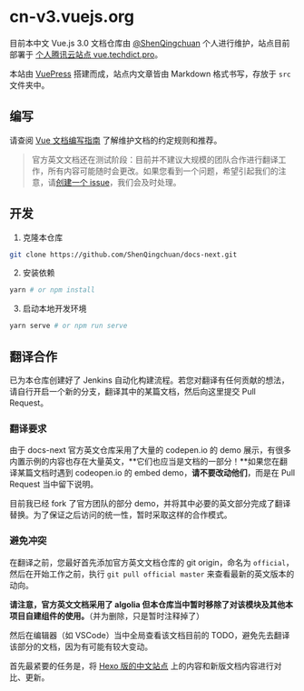 # cn-v3.vuejs.org

目前本中文 Vue.js 3.0 文档仓库由 [@ShenQingchuan](https://github.com/ShenQingchuan) 个人进行维护，站点目前部署于 [个人腾讯云站点 vue.techdict.pro](https://vue.techdict.pro)。

本站由 [VuePress](https://vuepress.vuejs.org/) 搭建而成，站点内文章皆由 Markdown 格式书写，存放于 `src` 文件夹中。

## 编写

请查阅 [Vue 文档编写指南](https://v3.vuejs.org/guide/writing-guide.html) 了解维护文档的约定规则和推荐。

> 官方英文文档还在测试阶段：目前并不建议大规模的团队合作进行翻译工作，所有内容可能随时会更改。如果您看到一个问题，希望引起我们的注意，请[创建一个 issue](https://github.com/Shenqingchuan/docs-next/issues/new)，我们会及时处理。

## 开发

1. 克隆本仓库

```bash
git clone https://github.com/ShenQingchuan/docs-next.git
```

2. 安装依赖

```bash
yarn # or npm install
```

3. 启动本地开发环境

```bash
yarn serve # or npm run serve
```

## 翻译合作

已为本仓库创建好了 Jenkins 自动化构建流程。若您对翻译有任何贡献的想法，请自行开启一个新的分支，翻译其中的某篇文档，然后向这里提交 Pull Request。

### 翻译要求

由于 docs-next 官方英文仓库采用了大量的 codepen.io 的 demo 展示，有很多内置示例的内容也存在大量英文，**它们也应当是文档的一部分！**如果您在翻译某篇文档时遇到 codeopen.io 的 embed demo，**请不要改动他们**，而是在 Pull Request 当中留下说明。

目前我已经 fork 了官方团队的部分 demo，并将其中必要的英文部分完成了翻译替换。为了保证之后访问的统一性，暂时采取这样的合作模式。

### 避免冲突

在翻译之前，您最好首先添加官方英文文档仓库的 git origin，命名为 `official`，然后在开始工作之前，执行 `git pull official master` 来查看最新的英文版本的动向。

**请注意，官方英文文档采用了 algolia 但本仓库当中暂时移除了对该模块及其他本项目自建组件的使用。**（并为删除，只是暂时注释掉了）

然后在编辑器（如 VSCode）当中全局查看该文档目前的 TODO，避免先去翻译该部分的文档，因为有可能有较大变动。

首先最紧要的任务是，将 [Hexo 版的中文站点](https://cn.vuejs.org) 上的内容和新版文档内容进行对比、更新。
